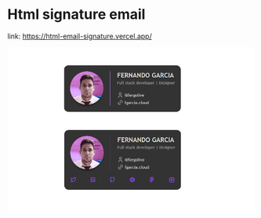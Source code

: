 # Html signature email

link: https://html-email-signature.vercel.app/

![ScreenShot](/screenshot/card.png)
